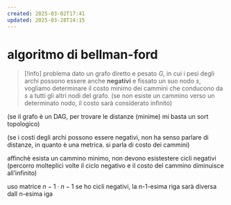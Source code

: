 ```yaml
---
created: 2025-03-02T17:41
updated: 2025-03-28T14:15
---
```

# algoritmo di bellman-ford
>[!info] problema
>dato un grafo diretto e pesato $G$, in cui i pesi degli archi possono essere anche **negativi** e fissato un suo nodo $s$, vogliamo determinare il costo minimo dei cammini che conducono da $s$ a tutti gli altri nodi del grafo. (se non esiste un cammino verso un determinato nodo, il costo sarà considerato infinito)

(se il grafo è un DAG, per trovare le distanze (minime) mi basta un sort topologico)

(se i costi degli archi possono essere negativi, non ha senso parlare di distanze, in quanto è una metrica. si parla di costo dei cammini)

affinchè esista un cammino minimo, non devono esistestere cicli negativi (percorro molteplici volte il ciclo negativo e il costo del cammino diminuisce all’infinito)




uso matrice $n-1 \cdot n-1$
se ho cicli negativi, la n-1-esima riga sarà diversa dall n-esima iga 